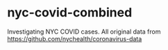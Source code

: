 # nyc-covid-combined
Investigating NYC COVID cases. All original data from https://github.com/nychealth/coronavirus-data
